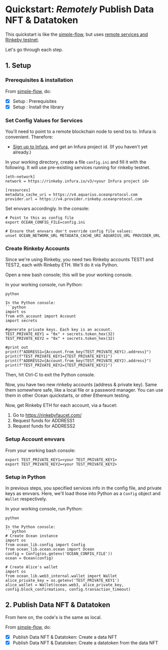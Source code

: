 <!--
Copyright 2022 Ocean Protocol Foundation
SPDX-License-Identifier: Apache-2.0
-->

# Quickstart: _Remotely_ Publish Data NFT & Datatoken

This quickstart is like the [simple-flow](READMEs/data-nfts-and-datatokens-flow.md), but uses [remote services and Rinkeby testnet](https://docs.oceanprotocol.com/core-concepts/networks#rinkeby).

Let's go through each step.

## 1. Setup

### Prerequisites & installation

From [simple-flow](data-nfts-and-datatokens-flow.md), do:
- [x] Setup : Prerequisites
- [x] Setup : Install the library

### Set Config Values for Services

You'll need to point to a remote blockchain node to send txs to. Infura is convenient. Therefore:
- [Sign up to Infura](https://infura.io), and get an Infura project id. (If you haven't yet already.)


In your working directory, create a file `config.ini` and fill it with the following. It will use pre-existing services running for rinkeby testnet.

```text
[eth-network]
network = https://rinkeby.infura.io/v3/<your Infura project id>

[resources]
metadata_cache_uri = https://v4.aquarius.oceanprotocol.com
provider.url = https://v4.provider.rinkeby.oceanprotocol.com
```

Set envvars accordingly. In the console:
```console
# Point to this as config file
export OCEAN_CONFIG_FILE=config.ini

# Ensure that envvars don't override config file values:
unset OCEAN_NETWORK_URL METADATA_CACHE_URI AQUARIUS_URL PROVIDER_URL
```

### Create Rinkeby Accounts

Since we're using Rinkeby, you need two Rinkeby accounts TEST1 and TEST2, each with Rinkeby ETH. We'll do it via Python.

Open a new bash console; this will be your working console.

In your working console, run Python:
```console
python

In the Python console:
```python
import os
from eth_account import Account
import secrets

#generate private keys. Each key is an account.
TEST_PRIVATE_KEY1 = "0x" + secrets.token_hex(32)
TEST_PRIVATE_KEY2 = "0x" + secrets.token_hex(32)

#print out
print(f"ADDRESS1={Account.from_key(TEST_PRIVATE_KEY1).address}")
print(f"TEST_PRIVATE_KEY1={TEST_PRIVATE_KEY1}")
print(f"ADDRESS2={Account.from_key(TEST_PRIVATE_KEY2).address}")
print(f"TEST_PRIVATE_KEY2={TEST_PRIVATE_KEY2}")
```

Then, hit Ctrl-C to exit the Python console.

Now, you have two new rinkeby accounts (address & private key). Same them somewhere safe, like a local file or a password manager. You can use them in other Ocean quickstarts, or other Ethereum testing.

Now, get Rinkeby ETH for each account, via a faucet:
1. Go to https://rinkebyfaucet.com/
2. Request funds for ADDRESS1
3. Request funds for ADDRESS2


### Setup Account envvars

From your working bash console:
```console
export TEST_PRIVATE_KEY1=<your TEST_PRIVATE_KEY1>
export TEST_PRIVATE_KEY2=<your TEST_PRIVATE_KEY2>
```

### Setup in Python

In previous steps, you specified services info in the config file, and private keys as envvars. Here, we'll load those into Python as a `Config` object and `Wallet` respectively.

In your working console, run Python:
```console
python

In the Python console:
```python
# Create Ocean instance
import os
from ocean_lib.config import Config
from ocean_lib.ocean.ocean import Ocean
config = Config(os.getenv('OCEAN_CONFIG_FILE'))
ocean = Ocean(config)

# Create Alice's wallet
import os
from ocean_lib.web3_internal.wallet import Wallet
alice_private_key = os.getenv('TEST_PRIVATE_KEY1')
alice_wallet = Wallet(ocean.web3, alice_private_key, config.block_confirmations, config.transaction_timeout)
```


## 2. Publish Data NFT & Datatoken

From here on, the code's is the same as local.

From [simple-flow](data-nfts-and-datatokens-flow.md), do:
- [x] Publish Data NFT & Datatoken: Create a data NFT
- [x] Publish Data NFT & Datatoken: Create a datatoken from the data NFT
